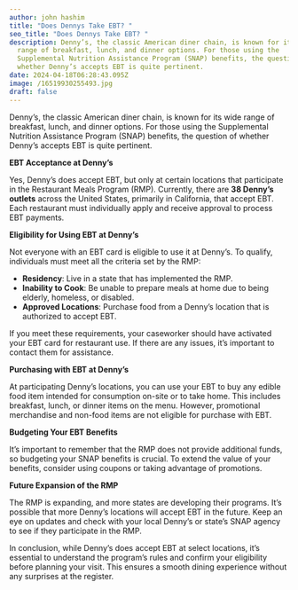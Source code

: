 ```yaml
---
author: john hashim
title: "Does Dennys Take EBT? "
seo_title: "Does Dennys Take EBT? "
description: Denny’s, the classic American diner chain, is known for its wide
  range of breakfast, lunch, and dinner options. For those using the
  Supplemental Nutrition Assistance Program (SNAP) benefits, the question of
  whether Denny’s accepts EBT is quite pertinent.
date: 2024-04-18T06:28:43.095Z
image: /16519930255493.jpg
draft: false
---
```

Denny’s, the classic American diner chain, is known for its wide range of breakfast, lunch, and dinner options. For those using the Supplemental Nutrition Assistance Program (SNAP) benefits, the question of whether Denny’s accepts EBT is quite pertinent.

**EBT Acceptance at Denny’s**

Yes, Denny’s does accept EBT, but only at certain locations that participate in the Restaurant Meals Program (RMP). Currently, there are **38 Denny’s outlets** across the United States, primarily in California, that accept EBT. Each restaurant must individually apply and receive approval to process EBT payments.

**Eligibility for Using EBT at Denny’s**

Not everyone with an EBT card is eligible to use it at Denny’s. To qualify, individuals must meet all the criteria set by the RMP:

* **Residency**: Live in a state that has implemented the RMP.
* **Inability to Cook**: Be unable to prepare meals at home due to being elderly, homeless, or disabled.
* **Approved Locations**: Purchase food from a Denny’s location that is authorized to accept EBT.

If you meet these requirements, your caseworker should have activated your EBT card for restaurant use. If there are any issues, it’s important to contact them for assistance.

**Purchasing with EBT at Denny’s**

At participating Denny’s locations, you can use your EBT to buy any edible food item intended for consumption on-site or to take home. This includes breakfast, lunch, or dinner items on the menu. However, promotional merchandise and non-food items are not eligible for purchase with EBT.

**Budgeting Your EBT Benefits**

It’s important to remember that the RMP does not provide additional funds, so budgeting your SNAP benefits is crucial. To extend the value of your benefits, consider using coupons or taking advantage of promotions.

**Future Expansion of the RMP**

The RMP is expanding, and more states are developing their programs. It’s possible that more Denny’s locations will accept EBT in the future. Keep an eye on updates and check with your local Denny’s or state’s SNAP agency to see if they participate in the RMP.

In conclusion, while Denny’s does accept EBT at select locations, it’s essential to understand the program’s rules and confirm your eligibility before planning your visit. This ensures a smooth dining experience without any surprises at the register.